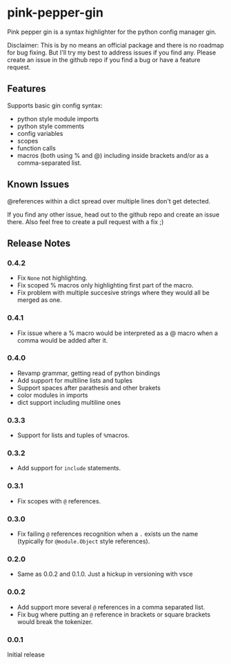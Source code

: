# pink-pepper-gin

Pink pepper gin is a syntax highlighter for the python config manager gin.

Disclaimer: This is by no means an official package and there is no roadmap
for bug fixing. But I'll try my best to address issues if you find any. Please
create an issue in the github repo if you find a bug or have a feature request.

## Features

Supports basic gin config syntax:

* python style module imports
* python style comments
* config variables
* scopes
* function calls
* macros (both using % and @) including inside brackets and/or as a
comma-separated list.

## Known Issues

@references within a dict spread over multiple lines don't get detected.

If you find any other issue, head out to the github repo and
create an issue there. Also feel free to create a pull request with a fix ;)

## Release Notes

### 0.4.2
* Fix `None` not highlighting.
* Fix scoped % macros only highlighting first part of the macro.
* Fix problem with multiple succesive strings where they would all be merged
as one.

### 0.4.1
* Fix issue where a % macro would be interpreted as a @ macro when a comma would
be added after it.

### 0.4.0
* Revamp grammar, getting read of python bindings
* Add support for multiline lists and tuples
* Support spaces after parathesis and other brakets
* color modules in imports
* dict support including multiline ones

### 0.3.3
* Support for lists and tuples of `%`macros.

### 0.3.2
* Add support for `include` statements.

### 0.3.1
*  Fix scopes with `@` references.

### 0.3.0
*  Fix failing `@` references recognition when a `.` exists un the name
(typically for `@module.Object` style references).

### 0.2.0
* Same as 0.0.2 and 0.1.0. Just a hickup in versioning with vsce

### 0.0.2
* Add support more several `@` references in a comma separated list.
* Fix bug where putting an `@` reference in brackets or square brackets would
break the tokenizer.

### 0.0.1
Initial release
